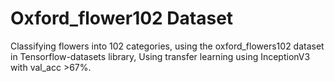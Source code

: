 # Oxford_flower102 Dataset
Classifying flowers into 102 categories, using the oxford_flowers102 dataset in Tensorflow-datasets library, Using transfer learning using InceptionV3 with val_acc >67%.
